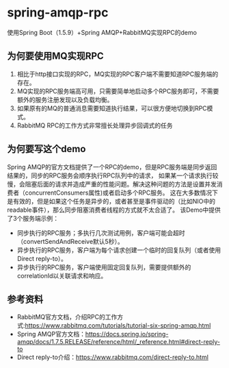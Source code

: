 # spring-amqp-rpc
使用Spring Boot（1.5.9）+Spring AMQP+RabbitMQ实现RPC的demo

## 为何要使用MQ实现RPC
1. 相比于http接口实现的RPC，MQ实现的RPC客户端不需要知道RPC服务端的存在。
2. MQ实现的RPC服务端高可用，只需要简单地启动多个RPC服务即可，不需要额外的服务注册发现以及负载均衡。
3. 如果原有的MQ的普通消息需要知道执行结果，可以很方便地切换到RPC模式。
4. RabbitMQ RPC的工作方式非常擅长处理异步回调式的任务

## 为何要写这个demo
Spring AMQP的官方文档提供了一个RPC的demo，但是RPC服务端是同步返回结果的，同步的RPC服务会顺序执行RPC队列中的请求，
如果某一个请求执行较慢，会阻塞后面的请求并造成严重的性能问题。解决这种问题的方法是设置并发消费者（concurrentConsumers属性)或者启动多个RPC服务。
这在大多数情况下是有效的，但是如果这个任务是异步的，或者甚至是事件驱动的（比如NIO中的readable事件），那么同步阻塞消费者线程的方式就不太合适了。
该Demo中提供了3个服务端示例：
* 同步执行的RPC服务；多执行几次测试用例，客户端可能会超时（convertSendAndReceive默认5秒）。
* 异步执行的RPC服务，客户端为每个请求创建一个临时的回复队列（或者使用Direct reply-to）。
* 异步执行的RPC服务，客户端使用固定回复队列，需要提供额外的correlationId以关联请求和响应。

## 参考资料
* RabbitMQ官方文档，介绍RPC的工作方式:<https://www.rabbitmq.com/tutorials/tutorial-six-spring-amqp.html>
* Spring AMQP官方文档：<https://docs.spring.io/spring-amqp/docs/1.7.5.RELEASE/reference/html/_reference.html#direct-reply-to>
* Direct reply-to介绍：<https://www.rabbitmq.com/direct-reply-to.html>
